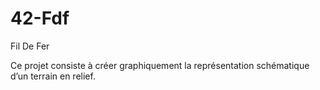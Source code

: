 # 42-Fdf
Fil De Fer

Ce projet consiste à créer graphiquement la représentation schématique
d’un terrain en relief.
